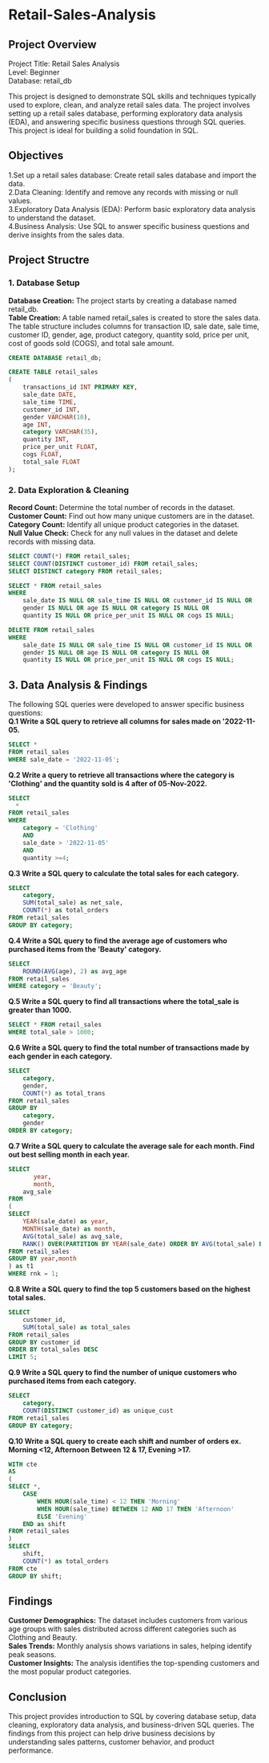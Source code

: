 # Retail-Sales-Analysis
## Project Overview
Project Title: Retail Sales Analysis
<br>
Level: Beginner
<br>
Database: retail_db

This project is designed to demonstrate SQL skills and techniques typically used to explore, clean, and analyze retail sales data. The project involves setting up a retail sales database, performing exploratory data analysis (EDA), and answering specific business questions through SQL queries. This project is ideal for building a solid foundation in SQL.
## Objectives
1.Set up a retail sales database: Create retail sales database and import the data.
<br>
2.Data Cleaning: Identify and remove any records with missing or null values.
<br>
3.Exploratory Data Analysis (EDA): Perform basic exploratory data analysis to understand the dataset.
<br>
4.Business Analysis: Use SQL to answer specific business questions and derive insights from the sales data.

## Project Structre
### 1. Database Setup
**Database Creation:** The project starts by creating a database named retail_db.
<br>
**Table Creation:** A table named retail_sales is created to store the sales data. The table structure includes columns for transaction ID, sale date, sale time, customer ID, gender, age, product category, quantity sold, price per unit, cost of goods sold (COGS), and total sale amount.

```sql
CREATE DATABASE retail_db;

CREATE TABLE retail_sales
(
    transactions_id INT PRIMARY KEY,
    sale_date DATE,	
    sale_time TIME,
    customer_id INT,	
    gender VARCHAR(10),
    age INT,
    category VARCHAR(35),
    quantity INT,
    price_per_unit FLOAT,	
    cogs FLOAT,
    total_sale FLOAT
);
```
### 2. Data Exploration & Cleaning
**Record Count:** Determine the total number of records in the dataset.
<br>
**Customer Count:** Find out how many unique customers are in the dataset.
<br>
**Category Count:** Identify all unique product categories in the dataset.
<br>
**Null Value Check:** Check for any null values in the dataset and delete records with missing data.

```sql
SELECT COUNT(*) FROM retail_sales;
SELECT COUNT(DISTINCT customer_id) FROM retail_sales;
SELECT DISTINCT category FROM retail_sales;

SELECT * FROM retail_sales
WHERE 
    sale_date IS NULL OR sale_time IS NULL OR customer_id IS NULL OR 
    gender IS NULL OR age IS NULL OR category IS NULL OR 
    quantity IS NULL OR price_per_unit IS NULL OR cogs IS NULL;

DELETE FROM retail_sales
WHERE 
    sale_date IS NULL OR sale_time IS NULL OR customer_id IS NULL OR 
    gender IS NULL OR age IS NULL OR category IS NULL OR 
    quantity IS NULL OR price_per_unit IS NULL OR cogs IS NULL;
```
## 3. Data Analysis & Findings
The following SQL queries were developed to answer specific business questions:
<br>
 **Q.1 Write a SQL query to retrieve all columns for sales made on '2022-11-05.**
```sql
SELECT *
FROM retail_sales
WHERE sale_date = '2022-11-05';
```
**Q.2 Write a query to retrieve all transactions where the category is 'Clothing' and the quantity sold is 4 after of 05-Nov-2022.**
```sql
SELECT 
  *
FROM retail_sales
WHERE 
    category = 'Clothing'
    AND 
    sale_date > '2022-11-05'
    AND
    quantity >=4;
```
    
**Q.3 Write a SQL query to calculate the total sales for each category.**
```sql
SELECT 
    category,
    SUM(total_sale) as net_sale,
    COUNT(*) as total_orders
FROM retail_sales
GROUP BY category;
```
**Q.4 Write a SQL query to find the average age of customers who purchased items from the 'Beauty' category.**
```sql
SELECT
    ROUND(AVG(age), 2) as avg_age
FROM retail_sales
WHERE category = 'Beauty';
```
**Q.5 Write a SQL query to find all transactions where the total_sale is greater than 1000.**
```sql
SELECT * FROM retail_sales
WHERE total_sale > 1000;
```
**Q.6 Write a SQL query to find the total number of transactions made by each gender in each category.**
```sql
SELECT 
    category,
    gender,
    COUNT(*) as total_trans
FROM retail_sales
GROUP BY 
    category,
    gender
ORDER BY category;
```
**Q.7 Write a SQL query to calculate the average sale for each month. Find out best selling month in each year.**
```sql
SELECT 
       year,
       month,
    avg_sale
FROM 
(    
SELECT 
    YEAR(sale_date) as year,
    MONTH(sale_date) as month,
    AVG(total_sale) as avg_sale,
    RANK() OVER(PARTITION BY YEAR(sale_date) ORDER BY AVG(total_sale) DESC) as rnk
FROM retail_sales
GROUP BY year,month
) as t1
WHERE rnk = 1;
```
**Q.8 Write a SQL query to find the top 5 customers based on the highest total sales.** 
```sql
SELECT 
    customer_id,
    SUM(total_sale) as total_sales
FROM retail_sales
GROUP BY customer_id
ORDER BY total_sales DESC
LIMIT 5;
```
**Q.9 Write a SQL query to find the number of unique customers who purchased items from each category.**
```sql
SELECT 
    category,    
    COUNT(DISTINCT customer_id) as unique_cust
FROM retail_sales
GROUP BY category;
```
**Q.10 Write a SQL query to create each shift and number of orders ex. Morning <12, Afternoon Between 12 & 17, Evening >17.**
```sql
WITH cte
AS
(
SELECT *,
    CASE
        WHEN HOUR(sale_time) < 12 THEN 'Morning'
        WHEN HOUR(sale_time) BETWEEN 12 AND 17 THEN 'Afternoon'
        ELSE 'Evening'
    END as shift
FROM retail_sales
)
SELECT 
    shift,
    COUNT(*) as total_orders    
FROM cte
GROUP BY shift;
```
## Findings
**Customer Demographics:** The dataset includes customers from various age groups with sales distributed across different categories such as Clothing and Beauty.
<br>
**Sales Trends:** Monthly analysis shows variations in sales, helping identify peak seasons.
<br>
**Customer Insights:** The analysis identifies the top-spending customers and the most popular product categories.
## Conclusion
This project provides introduction to SQL by covering database setup, data cleaning, exploratory data analysis, and business-driven SQL queries. The findings from this project can help drive business decisions by understanding sales patterns, customer behavior, and product performance.





